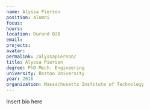 ```yaml
---
name: Alyssa Pierson
position: alumni
focus:
hours:
location: Durand 028
email:
projects:
avatar: 
permalink: /alyssapierson/
title: Alyssa Pierson
degree: PhD Mech. Engineering
university: Boston University
year: 2016
organization: Massachusetts Institute of Technology
---
```


Insert bio here